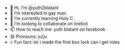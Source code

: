 - 👋 Hi, I’m @yuth2blatant
- 👀 I’m interested in gay man
- 🌱 I’m currently learning Holy C
- 💞️ I’m looking to collaborate on linebot
- 📫 How to reach me: yuth blatant on facebook
- 😄 Pronouns: ju/ju
- ⚡ Fun fact: sir i made the first box lock can i get roles

<!---
yuth2blatant/yuth2blatant is a ✨ special ✨ repository because its `README.md` (this file) appears on your GitHub profile.
You can click the Preview link to take a look at your changes.
--->
